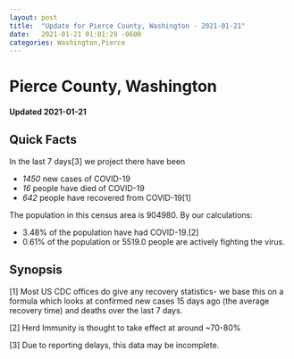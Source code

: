 ```yaml
---
layout: post
title:  "Update for Pierce County, Washington - 2021-01-21"
date:   2021-01-21 01:01:29 -0600
categories: Washington,Pierce
---
```


# Pierce County, Washington
#### Updated 2021-01-21

## Quick Facts

In the last 7 days[3] we project there have been
- *1450* new cases of COVID-19
- *16* people have died of COVID-19
- *642* people have recovered from COVID-19[1]

The population in this census area is 904980. By our calculations:
- 3.48% of the population have had COVID-19.[2]
- 0.61% of the population or 5519.0 people are actively fighting the virus.

## Synopsis




[1] Most US CDC offices do give any recovery statistics- we base this on a formula which looks at confirmed new cases
15 days ago (the average recovery time) and deaths over the last 7 days.

[2] Herd Immunity is thought to take effect at around ~70-80%

[3] Due to reporting delays, this data may be incomplete.
 
    